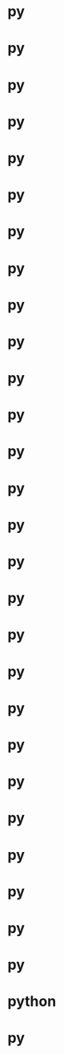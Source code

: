 # py
# py
# py
# py
# py
# py
# py
# py
# py
# py
# py
# py
# py
# py
# py
# py
# py
# py
# py
# py
# py
# py
# py
# py
# py
# py
# py
# python
# py
